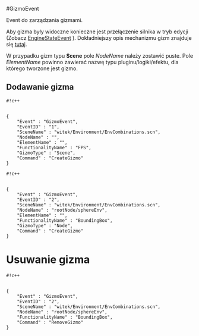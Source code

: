 #GizmoEvent

Event do zarządzania gizmami.

Aby gizma były widoczne konieczne jest przełączenie silnika w tryb edycji (Zobacz [EngineStateEvent](EngineStateEvent) ).
Dokładniejszy opis mechanizmu gizm znajduje się [tutaj](../Mechanisms/Gizmos/Gizmo).

W przypadku gizm typu **Scene** pole *NodeName* należy zostawić puste.
Pole *ElementName* powinno zawierać nazwę typu pluginu/logiki/efektu, dla którego tworzone jest gizmo.

## Dodawanie gizma

```
#!c++


{	
	"Event" : "GizmoEvent",
	"EventID" : "1",
	"SceneName" : "witek/Environment/EnvCombinations.scn",
	"NodeName" : "",
	"ElementName" : "",
	"FunctionalityName" : "FPS",
	"GizmoType" : "Scene",
	"Command" : "CreateGizmo"
}
```

```
#!c++


{
	"Event" : "GizmoEvent",
	"EventID" : "2",
	"SceneName" : "witek/Environment/EnvCombinations.scn",
	"NodeName" : "rootNode/sphereEnv",
	"ElementName" : "",
	"FunctionalityName" : "BoundingBox",
	"GizmoType" : "Node",
	"Command" : "CreateGizmo"
}

```


# Usuwanie gizma

```
#!c++


{
	"Event" : "GizmoEvent",
	"EventID" : "2",
	"SceneName" : "witek/Environment/EnvCombinations.scn",
	"NodeName" : "rootNode/sphereEnv",
	"FunctionalityName" : "BoundingBox",
	"Command" : "RemoveGizmo"
}
```